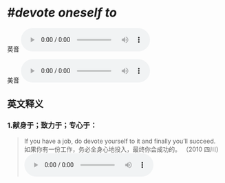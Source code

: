 # ***\#devote oneself to*** 
英音
<audio src="./media/devote oneself to1_AAC.aac" controls="controls"></audio>

美音
<audio src="./media/devote oneself to2_AAC.aac" controls="controls"></audio>



  

英文释义
---
### 1.**献身于；致力于；专心于：**  

 > If you have a job, do devote yourself to it and finally you’ll succeed.   
 > 如果你有一份工作，务必全身心地投入，最终你会成功的。  （2010 四川）  
<audio src="./media/devote-3.aac" controls="controls"></audio>


